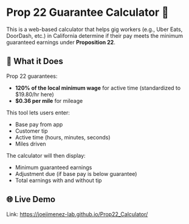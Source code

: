 # Prop 22 Guarantee Calculator 🧮

This is a web-based calculator that helps gig workers (e.g., Uber Eats, DoorDash, etc.) in California determine if their pay meets the minimum guaranteed earnings under **Proposition 22**.

## 🚗 What it Does

Prop 22 guarantees:
- **120% of the local minimum wage** for active time (standardized to $19.80/hr here)
- **$0.36 per mile** for mileage

This tool lets users enter:
- Base pay from app
- Customer tip
- Active time (hours, minutes, seconds)
- Miles driven

The calculator will then display:
- Minimum guaranteed earnings
- Adjustment due (if base pay is below guarantee)
- Total earnings with and without tip

## 🌐 Live Demo
Link: https://joejimenez-lab.github.io/Prop22_Calculator/

